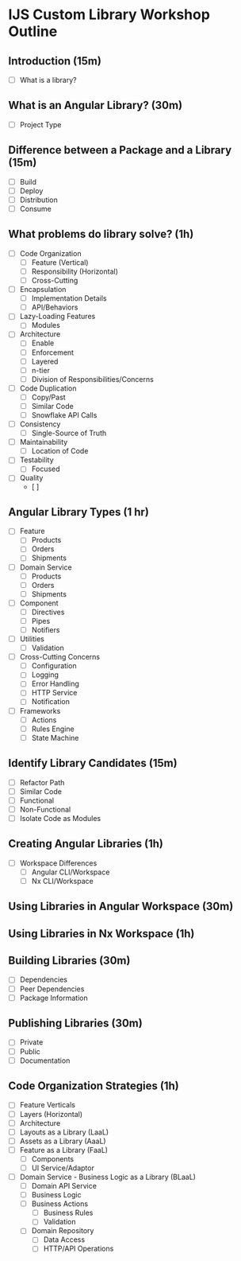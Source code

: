 # IJS Custom Library Workshop Outline

## Introduction (15m)

  - [ ] What is a library?

## What is an Angular Library? (30m)

  - [ ] Project Type

## Difference between a Package and a Library (15m)

  - [ ] Build
  - [ ] Deploy
  - [ ] Distribution
  - [ ] Consume

## What problems do library solve? (1h)

- [ ] Code Organization
  - [ ] Feature (Vertical)
  - [ ] Responsibility (Horizontal)
  - [ ] Cross-Cutting
- [ ] Encapsulation
  - [ ] Implementation Details
  - [ ] API/Behaviors
- [ ] Lazy-Loading Features
  - [ ] Modules
- [ ] Architecture
  - [ ] Enable
  - [ ] Enforcement
  - [ ] Layered
  - [ ] n-tier
  - [ ] Division of Responsibilities/Concerns
- [ ] Code Duplication
  - [ ] Copy/Past
  - [ ] Similar Code
  - [ ] Snowflake API Calls
- [ ] Consistency
  - [ ] Single-Source of Truth
- [ ] Maintainability
  - [ ] Location of Code
- [ ] Testability
  - [ ] Focused
- [ ] Quality
  - [ ] 

## Angular Library Types (1 hr)

  - [ ] Feature
    - [ ] Products
    - [ ] Orders
    - [ ] Shipments
  - [ ] Domain Service
    - [ ] Products
    - [ ] Orders
    - [ ] Shipments
  - [ ] Component
    - [ ] Directives
    - [ ] Pipes
    - [ ] Notifiers
  - [ ] Utilities
      - [ ] Validation
  - [ ] Cross-Cutting Concerns
    - [ ] Configuration
    - [ ] Logging
    - [ ] Error Handling
    - [ ] HTTP Service
    - [ ] Notification
  - [ ] Frameworks
    - [ ] Actions
    - [ ] Rules Engine
    - [ ] State Machine

## Identify Library Candidates (15m)

- [ ] Refactor Path
- [ ] Similar Code
- [ ] Functional
- [ ] Non-Functional
- [ ] Isolate Code as Modules

## Creating Angular Libraries (1h)

  - [ ] Workspace Differences
    - [ ] Angular CLI/Workspace
    - [ ] Nx CLI/Workspace

## Using Libraries in Angular Workspace (30m)

## Using Libraries in Nx Workspace (1h)

## Building Libraries (30m)

- [ ] Dependencies
- [ ] Peer Dependencies
- [ ] Package Information

## Publishing Libraries (30m)

- [ ] Private
- [ ] Public
- [ ] Documentation

## Code Organization Strategies (1h)
- [ ] Feature Verticals
- [ ] Layers (Horizontal)
- [ ] Architecture
- [ ] Layouts as a Library (LaaL)
- [ ] Assets as a Library (AaaL)
- [ ] Feature as a Library (FaaL)
  - [ ] Components
  - [ ] UI Service/Adaptor
- [ ] Domain Service - Business Logic as a Library (BLaaL)
  - [ ] Domain API Service
  - [ ] Business Logic
  - [ ] Business Actions
    - [ ] Business Rules
    - [ ] Validation
  - [ ] Domain Repository
    - [ ] Data Access
    - [ ] HTTP/API Operations